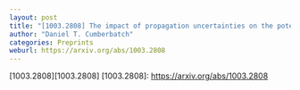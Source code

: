 ```yaml
---
layout: post
title: "[1003.2808] The impact of propagation uncertainties on the potential Dark Matter contribution to the Fermi LAT mid-latitude gamma-ray data"
author: "Daniel T. Cumberbatch"
categories: Preprints
weburl: https://arxiv.org/abs/1003.2808
---
```


[1003.2808][1003.2808]
[1003.2808]: https://arxiv.org/abs/1003.2808
